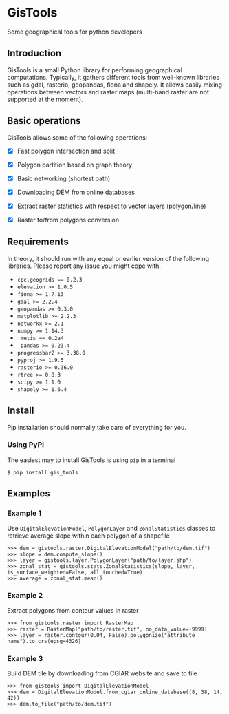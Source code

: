 # GisTools
Some geographical tools for python developers

## Introduction
GisTools is a small Python library for performing geographical computations. Typically, it gathers different tools from well-known libraries such as gdal, rasterio, geopandas, fiona and shapely.
It allows easily mixing operations between vectors and raster maps (multi-band raster are not supported at the moment).

## Basic operations
GisTools allows some of the following operations:
- [x] Fast polygon intersection and split
- [x] Polygon partition based on graph theory
- [x] Basic networking (shortest path)
- [x] Downloading DEM from online databases
- [x] Extract raster statistics with respect to vector layers (polygon/line)
- [x] Raster to/from polygons conversion 


## Requirements
In theory, it should run with any equal or earlier version of the following libraries. Please report any issue you might cope with.

* `` cpc.geogrids == 0.2.3 ``
* `` elevation >= 1.0.5 ``
* `` fiona >= 1.7.13 ``
* `` gdal >= 2.2.4 ``
* `` geopandas >= 0.3.0 ``
* `` matplotlib >= 2.2.3 ``
* `` networkx >= 2.1 ``
* `` numpy >= 1.14.3 ``
* `` metis == 0.2a4``
* `` pandas >= 0.23.4``
* `` progressbar2 >= 3.38.0 ``
* `` pyproj >= 1.9.5 ``
* `` rasterio >= 0.36.0 ``
* `` rtree >= 0.8.3 ``
* `` scipy >= 1.1.0 ``
* `` shapely >= 1.6.4 ``


## Install
Pip installation should normally take care of everything for you.

### Using PyPi

The easiest may to install GisTools is using ``pip`` in a terminal
```
$ pip install gis_tools
```


## Examples

### Example 1

Use ``DigitalElevationModel``, ``PolygonLayer`` and ``ZonalStatistics`` classes to retrieve average slope within each polygon of a shapefile
```
>>> dem = gistools.raster.DigitalElevationModel("path/to/dem.tif")
>>> slope = dem.compute_slope()
>>> layer = gistools.layer.PolygonLayer("path/to/layer.shp")
>>> zonal_stat = gistools.stats.ZonalStatistics(slope, layer, is_surface_weighted=False, all_touched=True)
>>> average = zonal_stat.mean()
```

### Example 2

Extract polygons from contour values in raster
```
>>> from gistools.raster import RasterMap
>>> raster = RasterMap("path/to/raster.tif", no_data_value=-9999)
>>> layer = raster.contour(0.04, False).polygonize("attribute name").to_crs(epsg=4326)
```

### Example 3

Build DEM tile by downloading from CGIAR website and save to file
```
>>> from gistools import DigitalElevationModel
>>> dem = DigitalElevationModel.from_cgiar_online_database((8, 38, 14, 42))
>>> dem.to_file("path/to/dem.tif")
```
